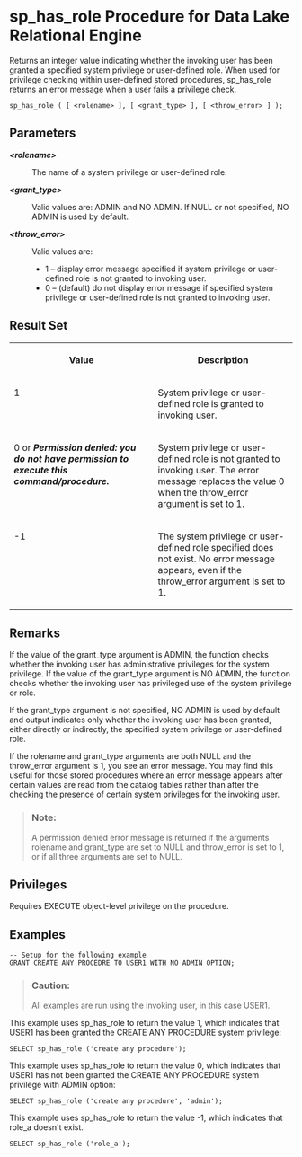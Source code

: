 <!-- loioa44c032384f21015af648b695e72aee9 -->

# sp\_has\_role Procedure for Data Lake Relational Engine

Returns an integer value indicating whether the invoking user has been granted a specified system privilege or user-defined role. When used for privilege checking within user-defined stored procedures, sp\_has\_role returns an error message when a user fails a privilege check.



```
sp_has_role ( [ <rolename> ], [ <grant_type> ], [ <throw_error> ] );
```



## Parameters


<dl>
<dt><b>

*<rolename\>*

</b></dt>
<dd>

The name of a system privilege or user-defined role.



</dd><dt><b>

*<grant\_type\>*

</b></dt>
<dd>

Valid values are: ADMIN and NO ADMIN. If NULL or not specified, NO ADMIN is used by default.



</dd><dt><b>

*<throw\_error\>*

</b></dt>
<dd>

Valid values are:

-   1 – display error message specified if system privilege or user-defined role is not granted to invoking user.
-   0 – \(default\) do not display error message if specified system privilege or user-defined role is not granted to invoking user.



</dd>
</dl>



## Result Set


<table>
<tr>
<th valign="top">

Value

</th>
<th valign="top">

Description

</th>
</tr>
<tr>
<td valign="top">

1

</td>
<td valign="top">

System privilege or user-defined role is granted to invoking user.

</td>
</tr>
<tr>
<td valign="top">

0 or ***Permission denied: you do not have permission to execute this command/procedure.***

</td>
<td valign="top">

System privilege or user-defined role is not granted to invoking user. The error message replaces the value 0 when the throw\_error argument is set to 1.

</td>
</tr>
<tr>
<td valign="top">

\-1

</td>
<td valign="top">

The system privilege or user-defined role specified does not exist. No error message appears, even if the throw\_error argument is set to 1.

</td>
</tr>
</table>



## Remarks

If the value of the grant\_type argument is ADMIN, the function checks whether the invoking user has administrative privileges for the system privilege. If the value of the grant\_type argument is NO ADMIN, the function checks whether the invoking user has privileged use of the system privilege or role.

If the grant\_type argument is not specified, NO ADMIN is used by default and output indicates only whether the invoking user has been granted, either directly or indirectly, the specified system privilege or user-defined role.

If the rolename and grant\_type arguments are both NULL and the throw\_error argument is 1, you see an error message. You may find this useful for those stored procedures where an error message appears after certain values are read from the catalog tables rather than after the checking the presence of certain system privileges for the invoking user.

> ### Note:  
> A permission denied error message is returned if the arguments rolename and grant\_type are set to NULL and throw\_error is set to 1, or if all three arguments are set to NULL.



<a name="loioa44c032384f21015af648b695e72aee9__section_pg4_3kz_wxb"/>

## Privileges

Requires EXECUTE object-level privilege on the procedure.



## Examples

```
-- Setup for the following example
GRANT CREATE ANY PROCEDRE TO USER1 WITH NO ADMIN OPTION;
```

> ### Caution:  
> All examples are run using the invoking user, in this case USER1.

This example uses sp\_has\_role to return the value 1, which indicates that USER1 has been granted the CREATE ANY PROCEDURE system privilege:

```
SELECT sp_has_role ('create any procedure');
```

This example uses sp\_has\_role to return the value 0, which indicates that USER1 has not been granted the CREATE ANY PROCEDURE system privilege with ADMIN option:

```
SELECT sp_has_role ('create any procedure', 'admin');
```

This example uses sp\_has\_role to return the value -1, which indicates that role\_a doesn't exist.

```
SELECT sp_has_role ('role_a');
```

